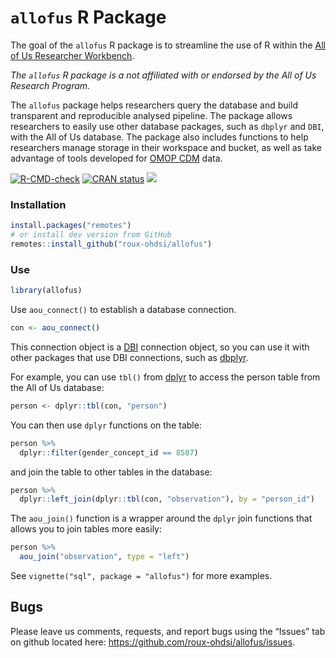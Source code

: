 
<!-- README.md is generated from README.Rmd. Please edit that file -->

# `allofus` R Package

The goal of the `allofus` R package is to streamline the use of R within
the [All of Us Researcher
Workbench](https://www.researchallofus.org/data-tools/workbench/).

*The `allofus` R package is a not affiliated with or endorsed by the All
of Us Research Program.*

The `allofus` package helps researchers query the database and build
transparent and reproducible analysed pipeline. The package allows
researchers to easily use other database packages, such as `dbplyr` and
`DBI`, with the All of Us database. The package also includes functions
to help researchers manage storage in their workspace and bucket, as
well as take advantage of tools developed for [OMOP
CDM](https://www.researchallofus.org/faq/what-is-omop/) data.

<!-- badges: start -->

[![R-CMD-check](https://github.com/roux-ohdsi/allofus/actions/workflows/R-CMD-check.yaml/badge.svg)](https://github.com/roux-ohdsi/allofus/actions/workflows/R-CMD-check.yaml)
[![CRAN
status](https://www.r-pkg.org/badges/version/allofus)](https://CRAN.R-project.org/package=allofus)
[![](http://cranlogs.r-pkg.org/badges/grand-total/allofus)](https://cran.r-project.org/package=allofus)
<!-- badges: end -->

### Installation

``` r
install.packages("remotes")
# or install dev version from GitHub
remotes::install_github("roux-ohdsi/allofus")
```

### Use

``` r
library(allofus)
```

Use `aou_connect()` to establish a database connection.

``` r
con <- aou_connect()
```

This connection object is a [DBI](https://dbi.r-dbi.org/) connection
object, so you can use it with other packages that use DBI connections,
such as [dbplyr](https://dbplyr.tidyverse.org/).

For example, you can use `tbl()` from
[dplyr](https://dplyr.tidyverse.org/) to access the person table from
the All of Us database:

``` r
person <- dplyr::tbl(con, "person")
```

You can then use `dplyr` functions on the table:

``` r
person %>%
  dplyr::filter(gender_concept_id == 8507)
```

and join the table to other tables in the database:

``` r
person %>%
  dplyr::left_join(dplyr::tbl(con, "observation"), by = "person_id")
```

The `aou_join()` function is a wrapper around the `dplyr` join functions
that allows you to join tables more easily:

``` r
person %>%
  aou_join("observation", type = "left")
```

See `vignette("sql", package = "allofus")` for more examples.

<!-- ## Example -->
<!-- Suppose we want to create a cohort of All of Us participants who have experienced a stroke. There are a couple of ways we could go about this. -->
<!-- ### Using the observation table -->
<!-- The following code would start a query for the first survey date for the All of Us survey "The Basics" (sometimes, but rarely, participants completed this survey over multiple dates). -->
<!-- *While the ds_survey table is conveniently organized, it does not include the "skip" response for some surveys, so we don't recommend using it unless you're sure all potential responses have been recorded in the table. It's safest to use the observation table. You can see a detailed description of the survey ETL here: https://support.researchallofus.org/hc/en-us/articles/6085114880148.* -->
<!-- ```{r, eval = FALSE} -->
<!-- library(tidyverse) -->
<!-- survey_dates = tbl(con, "ds_survey") %>% -->
<!--   filter(survey == "The Basics") %>% -->
<!--   group_by(person_id) %>% -->
<!--   filter(survey_datetime == min(survey_datetime)) %>% -->
<!--   distinct(person_id, survey_datetime) -->
<!-- ``` -->
<!-- And this code would start with the all of us specific person table and join that to the survey dates table to incorporate information about demographics. -->
<!-- ```{r, eval = FALSE} -->
<!-- demo <- tbl(con, "cb_search_person") %>% -->
<!--   filter(age_at_consent >= 40 & age_at_consent <= 120, -->
<!--          has_ehr_data == 1) %>% -->
<!--   distinct(person_id, sex_at_birth, dob)  %>% -->
<!--   inner_join(survey_dates, by = "person_id") %>% -->
<!--   select(person_id, sex_at_birth, dob, survey_datetime) -->
<!-- ``` -->
<!-- We could leave this as a query, or we could pull the data into our local session: -->
<!-- ```{r, eval = FALSE} -->
<!-- demo_collected <- demo %>% collect() -->
<!-- ``` -->

## Bugs

Please leave us comments, requests, and report bugs using the “Issues”
tab on github located here:
<https://github.com/roux-ohdsi/allofus/issues>.
